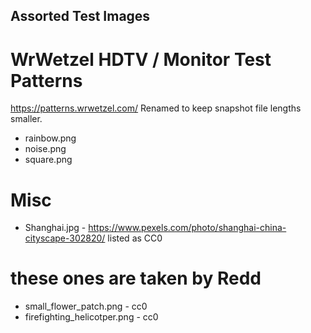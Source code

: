 ## Assorted Test Images

# WrWetzel HDTV / Monitor Test Patterns
https://patterns.wrwetzel.com/
Renamed to keep snapshot file lengths smaller.

- rainbow.png
- noise.png
- square.png

# Misc
- Shanghai.jpg - https://www.pexels.com/photo/shanghai-china-cityscape-302820/ listed as CC0

# these ones are taken by Redd
- small_flower_patch.png - cc0
- firefighting_helicotper.png - cc0
